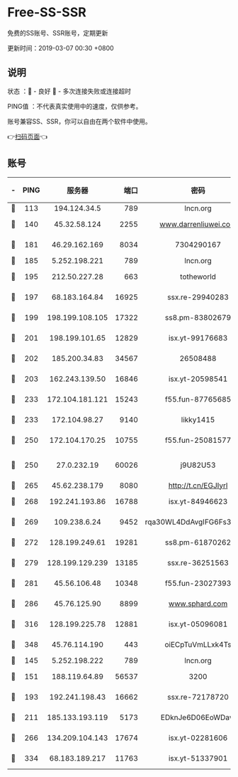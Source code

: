 # Free-SS-SSR

免费的SS账号、SSR账号，定期更新

更新时间：2019-03-07 00:30 +0800

## 说明

状态     ：🙂 - 良好 🙁 - 多次连接失败或连接超时

PING值   ：不代表真实使用中的速度，仅供参考。

账号兼容SS、SSR，你可以自由在两个软件中使用。

👉[扫码页面](https://liesauer.github.io/Free-SS-SSR/)👈

## 账号

|-|PING|服务器|端口|密码|加密方式|区域|
|:----:|:----:|:-----:|-----:|:----:|:----:|:----:|
|🙂|113|194.124.34.5|789|lncn.org|rc4|JP|
|🙂|140|45.32.58.124|2255|www.darrenliuwei.com|aes-256-cfb|JP|
|🙂|181|46.29.162.169|8034|7304290167|aes-256-cfb|RU|
|🙂|185|5.252.198.221|789|lncn.org|rc4|JP|
|🙂|195|212.50.227.28|663|totheworld|aes-256-cfb|US|
|🙂|197|68.183.164.84|16925|ssx.re-29940283|aes-256-cfb|US|
|🙂|199|198.199.108.105|17322|ss8.pm-83802679|aes-256-cfb|US|
|🙂|201|198.199.101.65|12829|isx.yt-99176683|aes-256-cfb|US|
|🙂|202|185.200.34.83|34567|26508488|aes-256-cfb|US|
|🙂|203|162.243.139.50|16846|isx.yt-20598541|aes-256-cfb|US|
|🙂|233|172.104.181.121|15243|f55.fun-87765685|aes-256-cfb|SG|
|🙂|233|172.104.98.27|9140|likky1415|aes-256-cfb|JP|
|🙂|250|172.104.170.25|10755|f55.fun-25081577|aes-256-cfb|SG|
|🙂|250|27.0.232.19|60026|j9U82U53|xchacha20-ietf-poly1305|HK|
|🙂|265|45.62.238.179|8080|http://t.cn/EGJIyrl|rc4-md5|CA|
|🙂|268|192.241.193.86|16788|isx.yt-84946623|aes-256-cfb|US|
|🙂|269|109.238.6.24|9452|rqa30WL4DdAvgIFG6Fs3znzTa|aes-256-cfb|FR|
|🙂|272|128.199.249.61|19281|ss8.pm-61870262|aes-256-cfb|SG|
|🙂|279|128.199.129.239|13185|ssx.re-36251563|aes-256-cfb|SG|
|🙂|281|45.56.106.48|10348|f55.fun-23027393|aes-256-cfb|US|
|🙂|286|45.76.125.90|8899|www.sphard.com|aes-256-cfb|AU|
|🙂|316|128.199.225.78|12881|isx.yt-05096081|aes-256-cfb|SG|
|🙂|348|45.76.114.190|443|oiECpTuVmLLxk4Ts|aes-256-cfb|AU|
|🙂|145|5.252.198.222|789|lncn.org|rc4|JP|
|🙂|151|188.119.64.89|56537|3200|aes-256-cfb|RU|
|🙂|193|192.241.198.43|16662|ssx.re-72178720|aes-256-cfb|US|
|🙂|211|185.133.193.119|5173|EDknJe6D06EoWDaw|aes-256-cfb|US|
|🙂|266|134.209.104.143|17674|isx.yt-02281606|aes-256-cfb|SG|
|🙂|334|68.183.189.217|11763|isx.yt-51337901|aes-256-cfb|SG|
